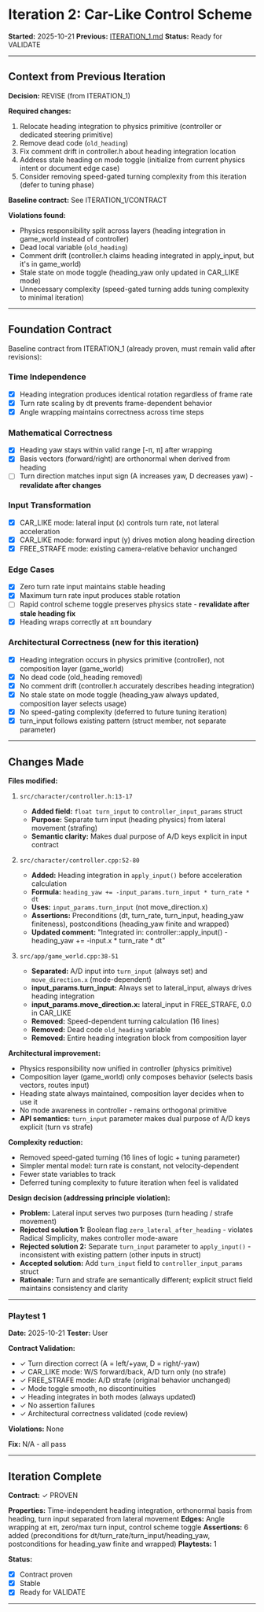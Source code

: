 # Iteration 2: Car-Like Control Scheme

**Started:** 2025-10-21
**Previous:** [ITERATION_1.md](CAR_CONTROL_ITERATION_1.md)
**Status:** Ready for VALIDATE

---

<!-- BEGIN: ITERATE/CONTEXT -->
## Context from Previous Iteration

**Decision:** REVISE (from ITERATION_1)

**Required changes:**
1. Relocate heading integration to physics primitive (controller or dedicated steering primitive)
2. Remove dead code (`old_heading`)
3. Fix comment drift in controller.h about heading integration location
4. Address stale heading on mode toggle (initialize from current physics intent or document edge case)
5. Consider removing speed-gated turning complexity from this iteration (defer to tuning phase)

**Baseline contract:** See ITERATION_1/CONTRACT

**Violations found:**
- Physics responsibility split across layers (heading integration in game_world instead of controller)
- Dead local variable (`old_heading`)
- Comment drift (controller.h claims heading integrated in apply_input, but it's in game_world)
- Stale state on mode toggle (heading_yaw only updated in CAR_LIKE mode)
- Unnecessary complexity (speed-gated turning adds tuning complexity to minimal iteration)
<!-- END: ITERATE/CONTEXT -->

---

<!-- BEGIN: ITERATE/CONTRACT -->
## Foundation Contract

Baseline contract from ITERATION_1 (already proven, must remain valid after revisions):

### Time Independence
- [x] Heading integration produces identical rotation regardless of frame rate
- [x] Turn rate scaling by dt prevents frame-dependent behavior
- [x] Angle wrapping maintains correctness across time steps

### Mathematical Correctness
- [x] Heading yaw stays within valid range [-π, π] after wrapping
- [x] Basis vectors (forward/right) are orthonormal when derived from heading
- [ ] Turn direction matches input sign (A increases yaw, D decreases yaw) - **revalidate after changes**

### Input Transformation
- [x] CAR_LIKE mode: lateral input (x) controls turn rate, not lateral acceleration
- [x] CAR_LIKE mode: forward input (y) drives motion along heading direction
- [x] FREE_STRAFE mode: existing camera-relative behavior unchanged

### Edge Cases
- [x] Zero turn rate input maintains stable heading
- [x] Maximum turn rate input produces stable rotation
- [ ] Rapid control scheme toggle preserves physics state - **revalidate after stale heading fix**
- [x] Heading wraps correctly at ±π boundary

### Architectural Correctness (new for this iteration)
- [x] Heading integration occurs in physics primitive (controller), not composition layer (game_world)
- [x] No dead code (old_heading removed)
- [x] No comment drift (controller.h accurately describes heading integration)
- [x] No stale state on mode toggle (heading_yaw always updated, composition layer selects usage)
- [x] No speed-gating complexity (deferred to future tuning iteration)
- [x] turn_input follows existing pattern (struct member, not separate parameter)
<!-- END: ITERATE/CONTRACT -->

---

<!-- BEGIN: ITERATE/CHANGES -->
## Changes Made

**Files modified:**
1. `src/character/controller.h:13-17`
   - **Added field:** `float turn_input` to `controller_input_params` struct
   - **Purpose:** Separate turn input (heading physics) from lateral movement (strafing)
   - **Semantic clarity:** Makes dual purpose of A/D keys explicit in input contract

2. `src/character/controller.cpp:52-80`
   - **Added:** Heading integration in `apply_input()` before acceleration calculation
   - **Formula:** `heading_yaw += -input_params.turn_input * turn_rate * dt`
   - **Uses:** `input_params.turn_input` (not move_direction.x)
   - **Assertions:** Preconditions (dt, turn_rate, turn_input, heading_yaw finiteness), postconditions (heading_yaw finite and wrapped)
   - **Updated comment:** "Integrated in: controller::apply_input() - heading_yaw += -input.x * turn_rate * dt"

3. `src/app/game_world.cpp:38-51`
   - **Separated:** A/D input into `turn_input` (always set) and `move_direction.x` (mode-dependent)
   - **input_params.turn_input:** Always set to lateral_input, always drives heading integration
   - **input_params.move_direction.x:** lateral_input in FREE_STRAFE, 0.0 in CAR_LIKE
   - **Removed:** Speed-dependent turning calculation (16 lines)
   - **Removed:** Dead code `old_heading` variable
   - **Removed:** Entire heading integration block from composition layer

**Architectural improvement:**
- Physics responsibility now unified in controller (physics primitive)
- Composition layer (game_world) only composes behavior (selects basis vectors, routes input)
- Heading state always maintained, composition layer decides when to use it
- No mode awareness in controller - remains orthogonal primitive
- **API semantics:** `turn_input` parameter makes dual purpose of A/D keys explicit (turn vs strafe)

**Complexity reduction:**
- Removed speed-gated turning (16 lines of logic + tuning parameter)
- Simpler mental model: turn rate is constant, not velocity-dependent
- Fewer state variables to track
- Deferred tuning complexity to future iteration when feel is validated

**Design decision (addressing principle violation):**
- **Problem:** Lateral input serves two purposes (turn heading / strafe movement)
- **Rejected solution 1:** Boolean flag `zero_lateral_after_heading` - violates Radical Simplicity, makes controller mode-aware
- **Rejected solution 2:** Separate `turn_input` parameter to `apply_input()` - inconsistent with existing pattern (other inputs in struct)
- **Accepted solution:** Add `turn_input` field to `controller_input_params` struct
- **Rationale:** Turn and strafe are semantically different; explicit struct field maintains consistency and clarity
<!-- END: ITERATE/CHANGES -->

---

<!-- BEGIN: ITERATE/PLAYTEST_1 -->
### Playtest 1

**Date:** 2025-10-21
**Tester:** User

**Contract Validation:**
- ✓ Turn direction correct (A = left/+yaw, D = right/-yaw)
- ✓ CAR_LIKE mode: W/S forward/back, A/D turn only (no strafe)
- ✓ FREE_STRAFE mode: A/D strafe (original behavior unchanged)
- ✓ Mode toggle smooth, no discontinuities
- ✓ Heading integrates in both modes (always updated)
- ✓ No assertion failures
- ✓ Architectural correctness validated (code review)

**Violations:** None

**Fix:** N/A - all pass
<!-- END: ITERATE/PLAYTEST_1 -->

---

<!-- BEGIN: ITERATE/COMPLETE -->
## Iteration Complete

**Contract:** ✓ PROVEN

**Properties:** Time-independent heading integration, orthonormal basis from heading, turn input separated from lateral movement
**Edges:** Angle wrapping at ±π, zero/max turn input, control scheme toggle
**Assertions:** 6 added (preconditions for dt/turn_rate/turn_input/heading_yaw, postconditions for heading_yaw finite and wrapped)
**Playtests:** 1

**Status:**
- [x] Contract proven
- [x] Stable
- [x] Ready for VALIDATE
<!-- END: ITERATE/COMPLETE -->

---
